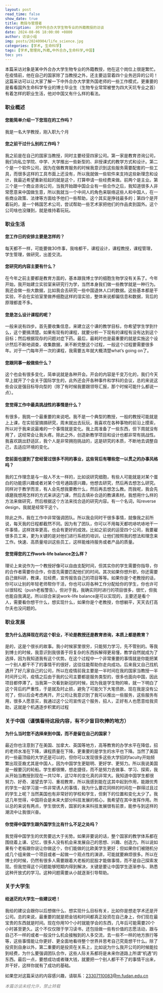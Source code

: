 ```yaml
---
layout: post
read_time: false
show_date: true
title: 教授与管理者
description:  对中外合办大学生物专业的外籍教授的访谈
date: 2024-08-06 18:00:00 +0800
author: 访谈小组
img: posts/20240904/life_science.jpg
categories: [学术, 生命科学]
tags: [学术,管理岗,外籍,中外合办,生命科学,中国]
toc: yes
---
```

本篇采访对象是某中外合办大学生物专业的外籍教授，他在这个岗位上很是繁忙。在疫情前，他在自己的国家除了当教授之外，还主要运营着四个业务迥异的公司！ 
这篇采访可以让大家了解一下中外合办大学里外国老师的一些工作模式，更重要的是看看国外生命科学专业的博士毕业生（生物专业常常被誉为四大天坑专业之首）有着怎样的职业生活，他对中国又有什么样的看法。

### 职业概述

#### 您能简单介绍一下您现在的工作吗？
我是一名大学教授，刚入职九个月

#### 您之前干过什么别的工作吗？
我之前是在自己的国家当教授，同时主要经营四家公司。第一家是教育咨询公司，我们向私立学院、中学、大学推出一些新型的、非授课式的教学方式和设计。第二个是一个软件公司，因为在做教育服务的时候我意识到这些服务需要配套的一些工具，而很多这样的工具市面上还没有，所以我就做一些软件来支持这些新理念和设计，我最近希望重新拾起的就是这个，打算申请一些经费来做。前两个是主业。第三个是一个商业咨询公司，当我开始跟中国企业有一些合作之后，我知道很多人非常愿意来中国做生意，所以我就当一个中间人的角色来联络这些人和中国人，在一些商业政策、法律等方面给予他们一些帮助，这个其实是挣钱最多的；第四个是开着玩的，是一个韩国艺术公司，尝试帮助一些艺术家把他们的作品卖到国外。这个公司啥也没赚到，就是维持着玩玩。

### 职业生活

#### 您工作日的安排主要是怎样的？
每天都不一样，可能要做30件事，我啥都干，课程设计，课程教授，课程管理，学生管理，做研究，出差交流。

#### 您研究的内容主要有什么？
在今年之前主要都是教育方面的，基本跟我博士学的细胞生物学没有关系了。今年开始，我开始建立实验室来研究行为学，当然本身我们做一些教学就是一种行为。我还会做一些大数据，比如我会去研究一些中国退休人口的数据。这些基本都是干实验，不会在实验室里做养细胞这样的湿实验，整体来说都偏信息和数据，背后的原理都差不多。

#### 您是怎么设计课程的呢？
一般来说有四步。首先要收集信息，来建立这个课的教学目标，你希望学生学到什么，这个要搞清楚。如果有现有的课程，就要分析一下现有的课程有没有达到这个目标；然后根据现存的问题对症下药。最后，最耗时也是最重要的就是实施这个设计然后不断地调查，收集数据，来不断完整这个过程，一般这个过程要需要很多年。对于一门每年开一次的课程，我需要五年就大概清楚what’s going on了。

#### 您跟同事一般做些什么？
这个也会有很多变化，简单说就是各种开会。开会的内容是千变万化的，我们今天早上就开了个会关于国际学生的，此外还会开各种事件和学科的会议，总的来说这些会议是强目标导向型的（除了有时候我要跟领导汇报，那个时候可能什么都说一点）。

#### 您觉得工作中最具挑战性的事情是什么？
有很多，我挑一个最重要的来说吧。我不是一个典型的教授，一般的教授可能就是上上课，在实验室搞搞研究，周末就出去玩玩，我喜欢在各种事物的前沿上摸索，所以对于我来说最难的一个事情就是变化。我上周准备了一些东西，但下周就没有用了，这经常会让我头疼。除此之外，创造新教学项目和设计也都非常有挑战性。我喜欢跳出舒适区，我个人是非常拥抱挑战的，这是研究的本质，不断地去调整自己，去适应环境的变化。

#### 您前面也提到了您经营过很多不同的事业，这些背后有哪些您一以贯之的办事风格吗？
我的工作理念是与一般人不太一样的，比如说研究细胞，有些人可能就是对某个蛋白的功能感兴趣或者对某个信号通路感兴趣，他想去研究，然后再去想怎么研究。同样对于教学而言，有人会先想我要教什么，然后再去想怎么教。而我呢，我会先琢磨我想用怎样的方式来讲这门课，然后去填补合适的教课素材。我想用什么样的方法来做研究，然后根据这个方法来找合适的研究内容。有一个名词，叫reverse design，我就是经常干这个。

除此之外，我在工作中非常强调团队。所以我会同时干很多事情，就像我之前所说，每天我的日程都截然不同。因为有了团队，你可以不用每天都吭哧吭哧地干一件事情，这样效率更高，也会有更好的成效。比如之前说的运营四个公司，我要雇很多员工来，更为关键的是对他们进行系统的培训，让他们按照我的想法和理念来工作。快速、高质量培训这些员工，这样能维持服务或者产品的质量。

#### 您觉得您的工作work-life balance怎么样？
理论上来说作为一个教授好像可以自由支配时间，但其实你的学生需要你指导，你的合作者需要你合作，你首先需要匹配他们的时间。其次如果你想升职，你还需要自己做科研，教课，拉经费，宣传报告自己的项目等等。如果你是个老教授的话，你可以让别的年轻老师帮你干活，你也可以将各种工作分配给你的学生，你也许可以很轻松（push老板警告）。但对于我，我确实同时进行的项目很多，很忙，但我也能自我满足。所以综合来说work-life balance是可以实现的，主要还是看个人，需要看你想干什么，想实现什么，如果你是个老教授，你想躺平，天天去打高尔夫也没问题的。

### 职业发展

#### 您为什么选择现在的这个职业，不论是教授还是教育咨询，本质上都是教育？
是的，这是个很长的故事。我小时候家里很穷，只能努力学习，先不管别的。等我到博士的时候，我意识到我很善于将复杂的东西拆解得更易懂，教学自然就成为了选择，因为我知道我有这个优势。在这个过程中一个非常重要的事情就是你能把某一个别人都干不了的事情干的很好，这往往能帮助你走向成功。后来我又自己找机遇开了好几家自己的公司，所以在疫情前我主要是一半时间在我的国家当教授一半时间开公司，疫情之后由于我的公司主要都是服务类型的，很多也面向中国，因此项目都停滞了。当我第一次看到新冠的时候，因为我是学生物的嘛，就一下明白了这个背后的严重性，于是就及时止损，避免了可能欠下大笔债款，现在我是没有公司了，但以后会考虑再开。开公司让我意识到了我可以推出一些服务，这些服务有用，很多人愿意买，我通过这个公司宣传这个服务，招人，正好有人也愿意给我资助，这就是个机遇逐步积累的过程

### 关于中国（谨慎看待这段内容，有不少盲目吹捧的地方）

#### 为什么当时您不选择来到中国，而不是留在自己的国家？
最近你也注意到了在美国、加拿大、英国等地方，高等教育的办学水平在降低，招的老师水准在下降，课程质量在下降，更重要的是学生的水平也下降。当然了美国的一些最顶级的大学还是可以的，但你可以发现很多这些大学招的faculty开始频繁出现亚裔尤其是中国人，因为中国学生更聪明、更好学、更努力。所以我说美国是一艘要沉的轮船。学生都很懒，想走捷径，而不是努力去做事、学习、探索，我从开始当教授到现在一共12年，这12年的变化真的非常大。我知道中国学生都很努力、好奇、渴望去学习、重视教育，所以我感到能在这其中起到作用，能跟优秀的学生一起学习是一件非常诱人的事情，我为什么要花同样的时间在一群得过且过的学生上呢？当然美国也有非常好的学校和学生，但剩下的位置和变化太少了。我这几年觉得，中国将会是未来大部分科技发展的核心，我希望在其中发挥作用。所以总的来说有两点，学生很优秀，国家的未来科技发展很有前景，能参与到这样的潮流中让我很兴奋。

#### 你觉得中国学生跟外国学生比有什么不足之处吗？
我觉得中国学生的优势要远大于劣势。如果非要说的话，整个国家的教学体系都在围绕着上课、记忆，很多人没有机会来发展自己的思想、兴趣、创造力。所以说如果有个老板跟你说让你做这个，你们能做的比欧美学生更好；但如果你们被随机分成几个组来做一个项目或者一起做一个观点性的演讲，可能就要麻烦很多。所以在博士的时候，仍然有很多人需要跟着大老板的屁股才能做事情，而不是自己探索发现。但我觉得这个问题能够短期内得到解决，关键是要让中国学生逐渐参与、熟悉这种开放式的学习。这种问题需要从小就逐渐引导帮助。

### 关于大学生

#### 给迷茫的大学生一些建议吧！
我给的建议会跟你以后想做什么、想实现什么目标有关，比如你是想走学术还是开公司。总的来说，最重要的就是把金钱和时间都真正投资在自己身上，你们现在最宝贵的东西就是时间。现在你用10个小时就能学会的东西，几年后可能需要20个小时甚至更久。这个不仅仅限于学习读书，还包括做一些有价值的志愿活动，跟与自己不一样的或者一般没什么机会接触到的人多交流，去一些不一样的地方旅行等等，这些事情能让你更好、更全面地看待整个世界并思考自己究竟想干什么。除了投资到自身以外，第二重要的是投资在关系上，比如说为什么我开公司的时候能拉到经费，为什么要强调团队合作，这些人际关系都将是未来你道路上所谓“机遇”的东西。最后一点，要想成功或者赚大钱，就要把一个别人都干不了的事情干出来，并干好，这样你就有了成功的基础。

如果您对这篇采访的内容感兴趣，请联系：23307110083@m.fudan.edu.cn  

<em style="color: gray;">本篇访谈未经允许，禁止转载</em>
